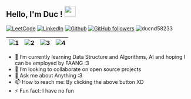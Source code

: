 ## **Hello, I'm Duc** ! <img src="https://raw.githubusercontent.com/MartinHeinz/MartinHeinz/master/wave.gif" width="30px">

[![LeetCode](https://img.shields.io/badge/LeetCode-white?style=flat&logo=leetcode&labelColor=white)](https://leetcode.com/ducnd2000/)
[![LinkedIn](https://img.shields.io/badge/LinkedIn-blue?style=flat&logo=linkedin&labelColor=blue)](https://www.linkedin.com/in/ducnd2000/)
[![Github](https://img.shields.io/badge/GitHub-black?style=flat&logo=github&labelColor=black)](https://github.com/ducnd58233)
[![GitHub followers](https://img.shields.io/github/followers/ducnd58233.svg?style=social&label=Follow&maxAge=2592000)](https://github.com/ducnd58233?tab=followers) 
<img src="https://komarev.com/ghpvc/?username=ducnd58233" alt="ducnd58233" /> 
<!-- <div>
<img align="left" alt="GIF" height="300px" width="400px" src="https://i0.wp.com/www.printmag.com/wp-content/uploads/2021/02/4cbe8d_f1ed2800a49649848102c68fc5a66e53mv2.gif?fit=476%2C280&ssl=1"/>
</div> -->

| ![1](https://i.giphy.com/media/MGdfeiKtEiEPS/giphy.webp) | ![2](https://media0.giphy.com/media/WUBvquKnbnXhbQUd8f/giphy.gif?cid=ecf05e47d67685c5a3576e7b7d500e1297fa39551ced9b59&rid=giphy.gif) | ![3](https://i0.wp.com/www.printmag.com/wp-content/uploads/2021/02/4cbe8d_f1ed2800a49649848102c68fc5a66e53mv2.gif?fit=476%2C280&ssl=1) | ![4](https://media1.giphy.com/media/Y07ur2ElqAvSqVNauQ/giphy.gif) |
| --- | --- | --- | --- |
<!--
**ducnd58233/ducnd58233** is a ✨ _special_ ✨ repository because its `README.md` (this file) appears on your GitHub profile.

Here are some ideas to get you started:
-->

<!-- - 🔭 I’m currently working on ... -->
<!-- - 🤔 I’m looking for help with ... -->
- 🌱 I’m currently learning Data Structure and Algorithms, AI and hoping I can be employed by FAANG :3
- 👯 I’m looking to collaborate on open source projects
- 💬 Ask me about Anything :3
- 📫 How to reach me: By clicking the above button XD
- ⚡ Fun fact: I have no fun


</br></br>


